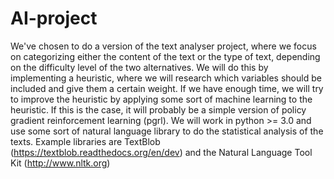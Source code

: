 # AI-project
We've chosen to do a version of the text analyser project, where we focus on categorizing either the content of the text or the type of text, depending on the difficulty level of the two alternatives. We will do this by implementing a heuristic, where we will research which variables should be included and give them a certain weight. If we have enough time, we will try to improve the heuristic by applying some sort of machine learning to the heuristic. If this is the case, it will probably be a simple version of policy gradient reinforcement learning (pgrl). We will work in python >= 3.0 and use some sort of natural language library to do the statistical analysis of the texts. Example libraries are TextBlob (https://textblob.readthedocs.org/en/dev) and the Natural Language Tool Kit (http://www.nltk.org)
